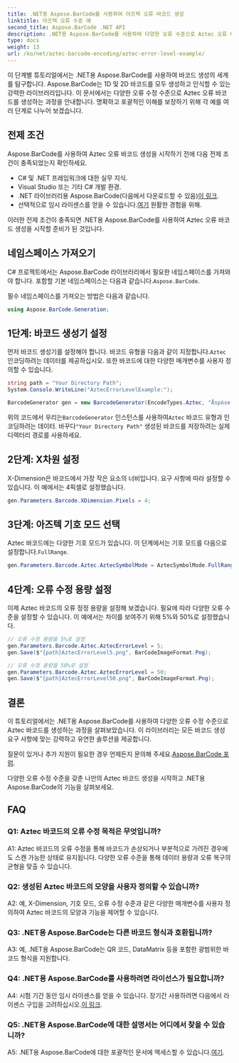 ```yaml
---
title: .NET용 Aspose.BarCode를 사용하여 아즈텍 오류 바코드 생성
linktitle: 아즈텍 오류 수준 예
second_title: Aspose.BarCode .NET API
description: .NET용 Aspose.BarCode를 사용하여 다양한 오류 수준으로 Aztec 오류 바코드를 생성하는 방법을 알아보세요. 바코드 생성을 위한 종합 가이드입니다.
type: docs
weight: 13
url: /ko/net/aztec-barcode-encoding/aztec-error-level-example/
---
```

이 단계별 튜토리얼에서는 .NET용 Aspose.BarCode를 사용하여 바코드 생성의 세계를 탐구합니다. Aspose.BarCode는 1D 및 2D 바코드를 모두 생성하고 인식할 수 있는 강력한 라이브러리입니다. 이 문서에서는 다양한 오류 수정 수준으로 Aztec 오류 바코드를 생성하는 과정을 안내합니다. 명확하고 포괄적인 이해를 보장하기 위해 각 예를 여러 단계로 나누어 보겠습니다.

## 전제 조건

Aspose.BarCode를 사용하여 Aztec 오류 바코드 생성을 시작하기 전에 다음 전제 조건이 충족되었는지 확인하세요.

- C# 및 .NET 프레임워크에 대한 실무 지식.
- Visual Studio 또는 기타 C# 개발 환경.
-  .NET 라이브러리용 Aspose.BarCode(다음에서 다운로드할 수 있음)[이 링크](https://releases.aspose.com/barcode/net/).
-  선택적으로 임시 라이센스를 얻을 수 있습니다.[여기](https://purchase.aspose.com/temporary-license/) 원활한 경험을 위해.

이러한 전제 조건이 충족되면 .NET용 Aspose.BarCode를 사용하여 Aztec 오류 바코드 생성을 시작할 준비가 된 것입니다.

## 네임스페이스 가져오기

C# 프로젝트에서는 Aspose.BarCode 라이브러리에서 필요한 네임스페이스를 가져와야 합니다. 포함할 기본 네임스페이스는 다음과 같습니다.`Aspose.BarCode`.

필수 네임스페이스를 가져오는 방법은 다음과 같습니다.

```csharp
using Aspose.BarCode.Generation;
```

## 1단계: 바코드 생성기 설정

 먼저 바코드 생성기를 설정해야 합니다. 바코드 유형을 다음과 같이 지정합니다.`Aztec` 인코딩하려는 데이터를 제공하십시오. 또한 바코드에 대한 다양한 매개변수를 사용자 정의할 수 있습니다.

```csharp
string path = "Your Directory Path";
System.Console.WriteLine("AztecErrorLevelExample:");

BarcodeGenerator gen = new BarcodeGenerator(EncodeTypes.Aztec, "Åspóse.Barcóde© is a powerful library to generate & recognize 1D & 2D barcodes");
```

 위의 코드에서 우리는`BarcodeGenerator` 인스턴스를 사용하여`Aztec` 바코드 유형과 인코딩하려는 데이터. 바꾸다`"Your Directory Path"` 생성된 바코드를 저장하려는 실제 디렉터리 경로를 사용하세요.

## 2단계: X차원 설정

X-Dimension은 바코드에서 가장 작은 요소의 너비입니다. 요구 사항에 따라 설정할 수 있습니다. 이 예에서는 4픽셀로 설정했습니다.

```csharp
gen.Parameters.Barcode.XDimension.Pixels = 4;
```

## 3단계: 아즈텍 기호 모드 선택

 Aztec 바코드에는 다양한 기호 모드가 있습니다. 이 단계에서는 기호 모드를 다음으로 설정합니다.`FullRange`.

```csharp
gen.Parameters.Barcode.Aztec.AztecSymbolMode = AztecSymbolMode.FullRange;
```

## 4단계: 오류 수정 용량 설정

이제 Aztec 바코드의 오류 정정 용량을 설정해 보겠습니다. 필요에 따라 다양한 오류 수준을 설정할 수 있습니다. 이 예에서는 차이를 보여주기 위해 5%와 50%로 설정했습니다.

```csharp
// 오류 수정 용량을 5%로 설정
gen.Parameters.Barcode.Aztec.AztecErrorLevel = 5;
gen.Save($"{path}AztecErrorLevel5.png", BarCodeImageFormat.Png);

// 오류 수정 용량을 50%로 설정
gen.Parameters.Barcode.Aztec.AztecErrorLevel = 50;
gen.Save($"{path}AztecErrorLevel50.png", BarCodeImageFormat.Png);
```

## 결론

이 튜토리얼에서는 .NET용 Aspose.BarCode를 사용하여 다양한 오류 수정 수준으로 Aztec 바코드를 생성하는 과정을 살펴보았습니다. 이 라이브러리는 모든 바코드 생성 요구 사항에 맞는 강력하고 유연한 솔루션을 제공합니다.

 질문이 있거나 추가 지원이 필요한 경우 언제든지 문의해 주세요.[Aspose.BarCode 포럼](https://forum.aspose.com/c/barcode/13).

다양한 오류 수정 수준을 갖춘 나만의 Aztec 바코드 생성을 시작하고 .NET용 Aspose.BarCode의 기능을 살펴보세요.

## FAQ

### Q1: Aztec 바코드의 오류 수정 목적은 무엇입니까?

A1: Aztec 바코드의 오류 수정을 통해 바코드가 손상되거나 부분적으로 가려진 경우에도 스캔 가능한 상태로 유지됩니다. 다양한 오류 수준을 통해 데이터 용량과 오류 복구의 균형을 맞출 수 있습니다.

### Q2: 생성된 Aztec 바코드의 모양을 사용자 정의할 수 있습니까?

A2: 예, X-Dimension, 기호 모드, 오류 수정 수준과 같은 다양한 매개변수를 사용자 정의하여 Aztec 바코드의 모양과 기능을 제어할 수 있습니다.

### Q3: .NET용 Aspose.BarCode는 다른 바코드 형식과 호환됩니까?

A3: 예, .NET용 Aspose.BarCode는 QR 코드, DataMatrix 등을 포함한 광범위한 바코드 형식을 지원합니다.

### Q4: .NET용 Aspose.BarCode를 사용하려면 라이선스가 필요합니까?

 A4: 시험 기간 동안 임시 라이센스를 얻을 수 있습니다. 장기간 사용하려면 다음에서 라이센스 구입을 고려하십시오.[이 링크](https://purchase.aspose.com/buy).

### Q5: .NET용 Aspose.BarCode에 대한 설명서는 어디에서 찾을 수 있습니까?

 A5: .NET용 Aspose.BarCode에 대한 포괄적인 문서에 액세스할 수 있습니다.[여기](https://reference.aspose.com/barcode/net/).